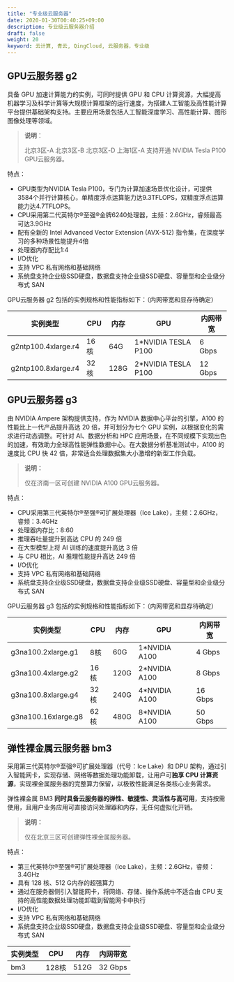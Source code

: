 ```yaml
---
title: "专业级云服务器"
date: 2020-01-30T00:40:25+09:00
description: 专业级云服务器介绍
draft: false
weight: 20
keyword: 云计算, 青云, QingCloud, 云服务器，专业级
---
```


## GPU云服务器 g2

具备 GPU 加速计算能力的实例，可同时提供 GPU 和 CPU 计算资源，大幅提高机器学习及科学计算等大规模计算框架的运行速度，为搭建人工智能及高性能计算平台提供基础架构支持。主要应用场景包括人工智能深度学习、高性能计算、图形图像处理等领域。

> **说明**：
>
> 北京3区-A  北京3区-B 北京3区-D 上海1区-A 支持开通 NVIDIA Tesla P100  GPU云服务器。

特点：

- GPU类型为NVIDIA Tesla P100，专门为计算加速场景优化设计，可提供3584个并行计算核心，单精度浮点运算能力达9.3TFLOPS，双精度浮点运算能力达4.7TFLOPS。
- CPU采用第二代英特尔®至强®金牌6240处理器，主频：2.6GHz，睿频最高可达3.9GHz
- 配有全新的 Intel Advanced Vector Extension (AVX-512) 指令集，在深度学习的多种场景性能提升4倍
- 处理器内存配比1:4
- I/O优化
- 支持 VPC 私有网络和基础网络
- 系统盘支持企业级SSD硬盘，数据盘支持企业级SSD硬盘、容量型和企业级分布式 SAN



GPU云服务器 g2 包括的实例规格和性能指标如下：（内网带宽和显存待确定）

| 实例类型            | CPU  | 内存 | GPU                 | 内网带宽 |
| ------------------- | ---- | ---- | ------------------- | -------- |
| g2ntp100.4xlarge.r4 | 16核 | 64G  | 1*NVIDIA TESLA P100 | 6 Gbps   |
| g2ntp100.8xlarge.r4 | 32核 | 128G | 2*NVIDIA TESLA P100 | 12 Gbps  |



## GPU云服务器 g3

 由 NVIDIA Ampere 架构提供支持，作为 NVIDIA 数据中心平台的引擎，A100 的性能比上一代产品提升高达 20 倍，并可划分为七个 GPU 实例，以根据变化的需求进行动态调整。可针对 AI、数据分析和 HPC 应用场景，在不同规模下实现出色的加速，有效助力全球高性能弹性数据中心。在大数据分析基准测试中，A100 的速度比 CPU 快 42 倍，非常适合处理数据集大小激增的新型工作负载。

> **说明：**
>
> 仅在济南一区可创建 NVIDIA A100 GPU云服务器。

特点：

- CPU采用第三代英特尔®至强®可扩展处理器（Ice Lake），主频：2.6GHz，睿频：3.4GHz
- 处理器内存比：8:60
- 推理吞吐量提升到高达 CPU 的 249 倍 
- 在大型模型上将 AI 训练的速度提升高达 3 倍 
- 与 CPU 相比，AI 推理性能提升高达 249 倍
- I/O优化
- 支持 VPC 私有网络和基础网络
- 系统盘支持企业级SSD硬盘，数据盘支持企业级SSD硬盘、容量型和企业级分布式 SAN

GPU云服务器 g3 包括的实例规格和性能指标如下：（内网带宽和显存待确定）

| 实例类型            | CPU  | 内存 | GPU           | 内网带宽 |
| ------------------- | ---- | ---- | ------------- | -------- |
| g3na100.2xlarge.g1  | 8核  | 60G  | 1*NVIDIA A100 | 4 Gbps   |
| g3na100.4xlarge.g2  | 16核 | 120G | 2*NVIDIA A100 | 8 Gbps   |
| g3na100.8xlarge.g4  | 32核 | 240G | 4*NVIDIA A100 | 16 Gbps  |
| g3na100.16xlarge.g8 | 62核 | 480G | 8*NVIDIA A100 | 50 Gbps  |

## 弹性裸金属云服务器 bm3

采用第三代英特尔®至强®可扩展处理器（代号：Ice Lake）和 DPU 架构，通过引入智能网卡，实现存储、网络等数据处理功能卸载，让用户可**独享 CPU 计算资源**，实现裸金属服务器的完整算力保留，以极致性能满足各类核心业务需求。

弹性裸金属 BM3 **同时具备云服务器的弹性、敏捷性、灵活性与高可用**，支持按需使用，且用户业务应用可直接访问处理器和内存，无任何虚拟化开销。

> **说明：**
>
> 仅在北京三区可创建弹性裸金属服务器。

特点：

- 第三代英特尔®至强®可扩展处理器（Ice Lake），主频：2.6GHz，睿频：3.4GHz
- 具有 128 核、512 G内存的超强算力
- 通过在服务器侧引入智能网卡，将网络、存储、操作系统中不适合由 CPU 支持的高性能数据处理功能卸载到智能网卡中执行
- I/O优化
- 支持 VPC 私有网络和基础网络
- 系统盘支持企业级SSD硬盘，数据盘支持企业级SSD硬盘、容量型和企业级分布式 SAN

| 实例类型 | CPU   | 内存 | 内网带宽 |
| -------- | ----- | ---- | -------- |
| bm3      | 128核 | 512G | 32 Gbps  |

